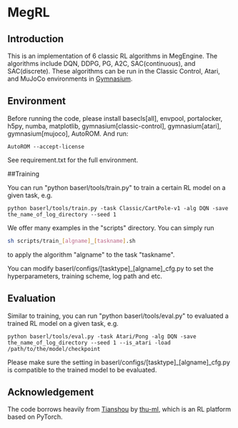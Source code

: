 # MegRL

## Introduction

This is an implementation of 6 classic RL algorithms in MegEngine. The algorithms include DQN, DDPG, PG, A2C, SAC(continuous), and SAC(discrete). These algorithms can be run in the Classic Control, Atari, and MuJoCo environments in [Gymnasium](https://gymnasium.farama.org/).

## Environment

Before running the code, please install basecls[all], envpool, portalocker, h5py, numba, matplotlib, gymnasium[classic-control], gymnasium[atari], gymnasium[mujoco], AutoROM. And run:

```
AutoROM --accept-license 
```



See requirement.txt for the full environment.

##Training

You can run "python baserl/tools/train.py" to train a certain RL model on a given task, e.g.

```shell
python baserl/tools/train.py -task Classic/CartPole-v1 -alg DQN -save the_name_of_log_directory --seed 1
```



We offer many examples in the "scripts" directory. You can simply run

```sh
sh scripts/train_[algname]_[taskname].sh
```

to apply the algorithm "algname" to the task "taskname".



You can modify baserl/configs/[tasktype]\_[algname]\_cfg.py to set the hyperparameters, training scheme, log path and etc.

## Evaluation

Similar to training, you can run "python baserl/tools/eval.py" to evaluated a trained RL model on a given task, e.g.

```shell
python baserl/tools/eval.py -task Atari/Pong -alg DQN -save the_name_of_log_directory --seed 1 --is_atari -load /path/to/the/model/checkpoint
```



Please make sure the setting in baserl/configs/[tasktype]\_[algname]\_cfg.py is compatible to the trained model to be evaluated.

## Acknowledgement

The code borrows heavily from [Tianshou](https://github.com/thu-ml/tianshou) by [thu-ml](https://github.com/thu-ml), which is an RL platform based on PyTorch.

